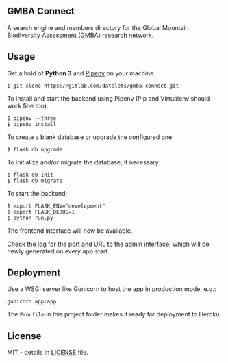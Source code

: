 ## GMBA Connect

A search engine and members directory for the Global Mountain Biodiversity Assessment (GMBA) research network.

## Usage

Get a hold of **Python 3** and [Pipenv](https://github.com/pypa/pipenv) on your machine.

    $ git clone https://gitlab.com/datalets/gmba-connect.git

To install and start the backend using Pipenv (Pip and Virtualenv should work fine too):

    $ pipenv --three
    $ pipenv install

To create a blank database or upgrade the configured one:

    $ flask db upgrade

To initialize and/or migrate the database, if necessary:

    $ flask db init
    $ flask db migrate

To start the backend:

    $ export FLASK_ENV="development"
    $ export FLASK_DEBUG=1
    $ python run.py

The frontend interface will now be available.

Check the log for the port and URL to the admin interface, which will be newly generated on every app start.

## Deployment

Use a WSGI server like Gunicorn to host the app in production mode, e.g.:

`gunicorn app:app`

The `Procfile` in this project folder makes it ready for deployment to Heroku.

## License

MIT - details in [LICENSE](LICENSE) file.
